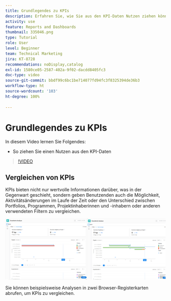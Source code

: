 ```yaml
---
title: Grundlegendes zu KPIs
description: Erfahren Sie, wie Sie aus den KPI-Daten Nutzen ziehen können, indem diese Aufschluss über die Gegenwart sowie Trends aus der Vergangenheit geben.
activity: use
feature: Reports and Dashboards
thumbnail: 335046.png
type: Tutorial
role: User
level: Beginner
team: Technical Marketing
jira: KT-8728
recommendations: noDisplay,catalog
exl-id: 1580ce05-2587-402a-9f02-dacdd8405fc3
doc-type: video
source-git-commit: bbdf99c6bc1be714077fd94fc3f8325394de36b3
workflow-type: ht
source-wordcount: '103'
ht-degree: 100%

---
```


# Grundlegendes zu KPIs

In diesem Video lernen Sie Folgendes:

* So ziehen Sie einen Nutzen aus den KPI-Daten

>[!VIDEO](https://video.tv.adobe.com/v/335046/?quality=12&learn=on&enablevpops=1)

## Vergleichen von KPIs

KPIs bieten nicht nur wertvolle Informationen darüber, was in der Gegenwart geschieht, sondern geben Benutzenden auch die Möglichkeit, Aktivitätsänderungen im Laufe der Zeit oder den Unterschied zwischen Portfolios, Programmen, Projektinhaberinnen und -inhabern oder anderen verwendeten Filtern zu vergleichen.

![Ein Bild, das zwei Browser-Registerkarten nebeneinander zeigt](assets/section-2-0.png)

Sie können beispielsweise Analysen in zwei Browser-Registerkarten abrufen, um KPIs zu vergleichen.
